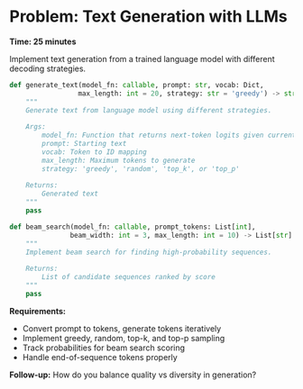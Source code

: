 # Problem: Text Generation with LLMs

**Time: 25 minutes**

Implement text generation from a trained language model with different decoding strategies.

```python
def generate_text(model_fn: callable, prompt: str, vocab: Dict, 
                 max_length: int = 20, strategy: str = 'greedy') -> str:
    """
    Generate text from language model using different strategies.
    
    Args:
        model_fn: Function that returns next-token logits given current sequence
        prompt: Starting text
        vocab: Token to ID mapping
        max_length: Maximum tokens to generate  
        strategy: 'greedy', 'random', 'top_k', or 'top_p'
        
    Returns:
        Generated text
    """
    pass

def beam_search(model_fn: callable, prompt_tokens: List[int], 
               beam_width: int = 3, max_length: int = 10) -> List[str]:
    """
    Implement beam search for finding high-probability sequences.
    
    Returns:
        List of candidate sequences ranked by score
    """
    pass
```

**Requirements:**
- Convert prompt to tokens, generate tokens iteratively
- Implement greedy, random, top-k, and top-p sampling
- Track probabilities for beam search scoring
- Handle end-of-sequence tokens properly

**Follow-up:** How do you balance quality vs diversity in generation?
